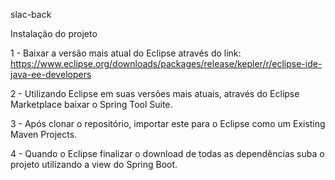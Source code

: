 slac-back

Instalação do projeto

1 - Baixar a versão mais atual do Eclipse através do link: https://www.eclipse.org/downloads/packages/release/kepler/r/eclipse-ide-java-ee-developers 

2 -	Utilizando Eclipse em suas versões mais atuais, através do Eclipse Marketplace baixar o Spring Tool Suite.

3 -	Após clonar o repositório, importar este para o Eclipse como um Existing Maven Projects.

4 -	Quando o Eclipse finalizar o download de todas as dependências suba o projeto utilizando a view do Spring Boot.  
